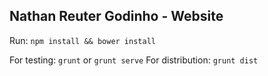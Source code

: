 ## Nathan Reuter Godinho - Website

Run: `npm install && bower install`

For testing: `grunt` or `grunt serve`
For distribution: `grunt dist` 
